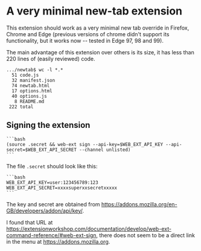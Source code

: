 
# A very minimal new-tab extension

This extension should work as a very minimal new tab override
in Firefox, Chrome and Edge (previous versions of chrome didn't support
its functionality, but it works now -- tested in Edge 97, 98 and 99).

The main advantage of this extension over others is its size, it has less than 220 lines of (easily reviewed) code.

````
.../newtab$ wc -l *.*
  51 code.js
  32 manifest.json
  74 newtab.html
  17 options.html
  40 options.js
   8 README.md
 222 total
````


## Signing the extension

    ```bash
    (source .secret && web-ext sign --api-key=$WEB_EXT_API_KEY --api-secret=$WEB_EXT_API_SECRET --channel unlisted)
    ```

The file `.secret` should look like this:

    ```bash
    WEB_EXT_API_KEY=user:123456789:123
    WEB_EXT_API_SECRET=xxxxsuperxxsecretxxxxx
    ```

The key and secret are obtained from 
<https://addons.mozilla.org/en-GB/developers/addon/api/key/>.

I found that URL at 
<https://extensionworkshop.com/documentation/develop/web-ext-command-reference/#web-ext-sign>, 
there does not seem to be a direct link in the menu at
<https://addons.mozilla.org>.

